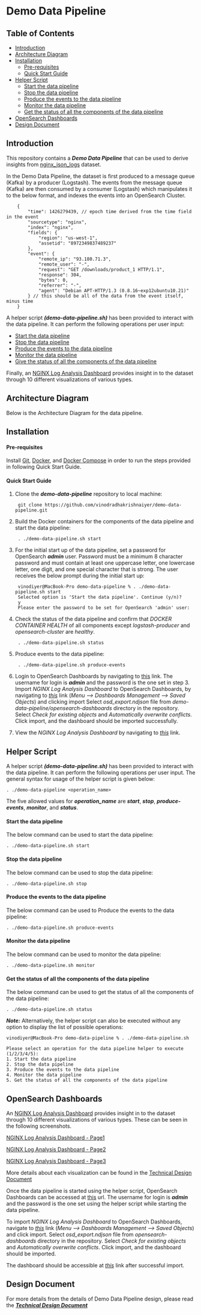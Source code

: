 # Demo Data Pipeline

Table of Contents
-----------------

-	[Introduction](#introduction)
-	[Architecture Diagram](#architecture)
-	[Installation](#installation)
    -   [Pre-requisites](#pre-requisites)
    -   [Quick Start Guide](#quick-start-guide)
-	[Helper Script](#helper-script)
	-	[Start the data pipeline](#start-the-data-pipeline)
	-	[Stop the data pipeline](#stop-the-data-pipeline)
    -	[Produce the events to the data pipeline](#produce-the-events-to-the-data-pipeline)
    -   [Monitor the data pipeline](#monitor-the-data-pipeline)
    -   [Get the status of all the components of the data pipeline](#get-the-status-of-all-the-components-of-the-data-pipeline)
-	[OpenSearch Dashboards](#opensearch-dashboards)
-	[Design Document](#design-document)


Introduction
-------------
This repository contains a ***Demo Data Pipeline*** that can be used to derive insights from [nginx_json_logs](https://raw.githubusercontent.com/elastic/examples/master/Common%20Data%20Formats/nginx_json_logs/nginx_json_logs) dataset. 

In the Demo Data Pipeline, the dataset is first produced to a message queue (Kafka) by a producer (Logstash). The events from the message queue (Kafka) are then consumed by a consumer (Logstash) which manipulates it to the below format, and indexes the events into an OpenSearch Cluster.

        {
            "time": 1426279439, // epoch time derived from the time field in the event
            "sourcetype": "nginx",
            "index": "nginx",
            "fields": {
                "region": "us-west-1",
                "assetid": "8972349837489237"
            },
            "event": {
                "remote_ip": "93.180.71.3",
                "remote_user": "-",
                "request": "GET /downloads/product_1 HTTP/1.1",
                "response": 304,
                "bytes": 0,
                "referrer": "-",
                "agent": "Debian APT-HTTP/1.3 (0.8.16~exp12ubuntu10.21)"
            } // this should be all of the data from the event itself, minus time
        }

A helper script ***(demo-data-pipeline.sh)*** has been provided to interact with the data pipeline. It can perform the following operations per user input:
-	[Start the data pipeline](#start-the-data-pipeline)
-	[Stop the data pipeline](#stop-the-data-pipeline)
-	[Produce the events to the data pipeline](#produce-the-events-to-the-data-pipeline)
-   [Monitor the data pipeline](#monitor-the-data-pipeline)
-   [Give the status of all the components of the data pipeline](#give-the-status-of-all-the-components-of-the-data-pipeline)

Finally, an [NGINX Log Analysis Dashboard](https://github.com/vinodradhakrishnaiyer/demo-data-pipeline/blob/main/opensearch-dashboards/) provides insight in to the dataset through 10 different visualizations of various types.

Architecture Diagram
---------------------
Below is the Architecture Diagram for the data pipeline.

Installation
-------------

#### Pre-requisites
Install [Git](https://git-scm.com/book/en/v2/Getting-Started-Installing-Git), [Docker](https://www.docker.com/get-docker), and [Docker Compose](https://docs.docker.com/compose/install/#install-compose) in order to run the steps provided in following Quick Start Guide.

#### Quick Start Guide

1. Clone the ***demo-data-pipeline*** repository to local machine:

        git clone https://github.com/vinodradhakrishnaiyer/demo-data-pipeline.git


2. Build the Docker containers for the components of the data pipeline and start the data pipeline:
    
        . ./demo-data-pipeline.sh start


3. For the initial start up of the data pipeline, set a password for OpenSearch ***admin*** user. Password must be a minimum 8 character password and must contain at least one uppercase letter, one lowercase letter, one digit, and one special character that is strong. The user receives the below prompt during the initial start up:

        vinodiyer@MacBook-Pro demo-data-pipeline % . ./demo-data-pipeline.sh start
        Selected option is 'Start the data pipeline'. Continue (y/n)?
        y
        Please enter the password to be set for OpenSearch 'admin' user:


4. Check the status of the data pipeline and confirm that *DOCKER CONTAINER HEALTH* of all components except *logstash-producer* and *opensearch-cluster* are *healthy*.

        . ./demo-data-pipeline.sh status

5. Produce events to the data pipeline:

        . ./demo-data-pipeline.sh produce-events

6. Login to OpenSearch Dashboards by navigating to [this](http://localhost:5601) link. The username for login is ***admin*** and the password is the one set in step 3. Import *NGINX Log Analysis Dashboard* to OpenSearch Dashboards, by navigating to *[this](http://localhost:5601/app/management/opensearch-dashboards/objects)* link (*Menu --> Dashboards Management --> Saved Objects*) and clicking import Select *osd_export.ndjson* file from *demo-data-pipeline/opensearch-dashboards* directory in the repository. Select *Check for existing objects* and *Automatically overwrite conflicts*. Click import, and the dashboard should be imported successfully.

7. View the *NGINX Log Analysis Dashboard* by navigating to *[this](http://localhost:5601/app/dashboards#/view/b39103e0-004a-11ef-b521-258cc7591416)* link.


Helper Script
--------------
A helper script ***(demo-data-pipeline.sh)*** has been provided to interact with the data pipeline. It can perform the following operations per user input. The general syntax for usage of the helper script is given below:

    . ./demo-data-pipeline <operation_name>

The five allowed values for ***operation_name*** are ***start***, ***stop***, ***produce-events***, ***monitor***, and ***status***.

#### Start the data pipeline

The below command can be used to start the data pipeline:

    . ./demo-data-pipeline.sh start


#### Stop the data pipeline

The below command can be used to stop the data pipeline:

    . ./demo-data-pipeline.sh stop

#### Produce the events to the data pipeline

The below command can be used to Produce the events to the data pipeline:

    . ./demo-data-pipeline.sh produce-events

#### Monitor the data pipeline

The below command can be used to monitor the data pipeline:

    . ./demo-data-pipeline.sh monitor

#### Get the status of all the components of the data pipeline

The below command can be used to get the status of all the components of the data pipeline:

    . ./demo-data-pipeline.sh status


***Note:*** Alternatively, the helper script can also be executed without any option to display the list of possible operations:

    vinodiyer@MacBook-Pro demo-data-pipeline % . ./demo-data-pipeline.sh

    Please select an operation for the data pipeline helper to execute (1/2/3/4/5):
    1. Start the data pipeline
    2. Stop the data pipeline
    3. Produce the events to the data pipeline
    4. Monitor the data pipeline
    5. Get the status of all the components of the data pipeline


OpenSearch Dashboards
----------------------
An [NGINX Log Analysis Dashboard](http://localhost:5601/app/dashboards#/view/b39103e0-004a-11ef-b521-258cc7591416) provides insight in to the dataset through 10 different visualizations of various types. These can be seen in the following screenshots. 

[NGINX Log Analysis Dashboard - Page1](https://github.com/vinodradhakrishnaiyer/demo-data-pipeline/blob/main/opensearch-dashboards/)

[NGINX Log Analysis Dashboard - Page2](https://github.com/vinodradhakrishnaiyer/demo-data-pipeline/blob/main/opensearch-dashboards/)

[NGINX Log Analysis Dashboard - Page3](https://github.com/vinodradhakrishnaiyer/demo-data-pipeline/blob/main/opensearch-dashboards/)

More details about each visualization can be found in the [Technical Design Document](https://github.com/vinodradhakrishnaiyer/demo-data-pipeline/blob/main/technical-design-document.pdf)

Once the data pipeline is started using the helper script, OpenSearch Dashboards can be accessed at [this](http://localhost:5601) url. The username for login is ***admin*** and the password is the one set using the helper script while starting the data pipeline.

To import *NGINX Log Analysis Dashboard* to OpenSearch Dashboards, navigate to *[this](http://localhost:5601/app/management/opensearch-dashboards/objects)* link (*Menu --> Dashboards Management --> Saved Objects*) and click import. Select *osd_export.ndjson* file from *opensearch-dashboards* directory in the repository. Select *Check for existing objects* and *Automatically overwrite conflicts*. Click import, and the dashboard should be imported.

The dashboard should be accessible at *[this](http://localhost:5601/app/dashboards#/view/b39103e0-004a-11ef-b521-258cc7591416)* link after successful import.


Design Document
--------------------------
For more details from the details of Demo Data Pipeline design, please read the ***[Technical Design Document](https://github.com/vinodradhakrishnaiyer/demo-data-pipeline/blob/main/technical-design-document.pdf)***